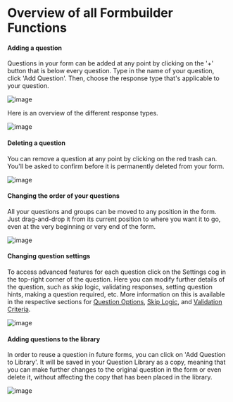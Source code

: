 # Overview of all Formbuilder Functions

#### Adding a question

Questions in your form can be added at any point by clicking on the '+' button that is below every question. Type in the name of your question, click 'Add Question'. Then, choose the response type that's applicable to your question.

![image](/images/formbuilder/add_questions.gif)

Here is an overview of the different response types.

![image](/images/formbuilder/all_types.png)

#### Deleting a question

You can remove a question at any point by clicking on the red trash can. You'll be asked to confirm before it is permanently deleted from your form.

![image](/images/formbuilder/delete_questions.gif)

#### Changing the order of your questions

All your questions and groups can be moved to any position in the form. Just drag-and-drop it from its current position to where you want it to go, even at the very beginning or very end of the form.

![image](/images/formbuilder/change_order.gif)

#### Changing question settings

To access advanced features for each question click on the Settings cog in the top-right corner of the question. Here you can modify further details of the question, such as skip logic, validating responses, setting question hints, making a question required, etc. More information on this is available in the respective sections for [Question Options](question_options.html), [Skip Logic](skip_logic.html), and [Validation Criteria](validation_criteria.html).

![image](/images/formbuilder/change_settings.gif)

#### Adding questions to the library

In order to reuse a question in future forms, you can click on 'Add Question to Library'. It will be saved in your Question Library as a copy, meaning that you can make further changes to the original question in the form or even delete it, without affecting the copy that has been placed in the library. 

![image](/images/formbuilder/library.gif)
